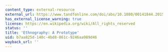 ```yaml
---
content_type: external-resource
external_url: https://www.tandfonline.com/doi/abs/10.1080/00141844.2015.1133688?journalCode=retn20
has_external_license_warning: true
license: https://en.wikipedia.org/wiki/All_rights_reserved
status: ''
title: 'Ethnography: A Prototype'
uid: b7aa825d-140c-4bd8-861c-9246aa989d46
wayback_url: ''
---
```

